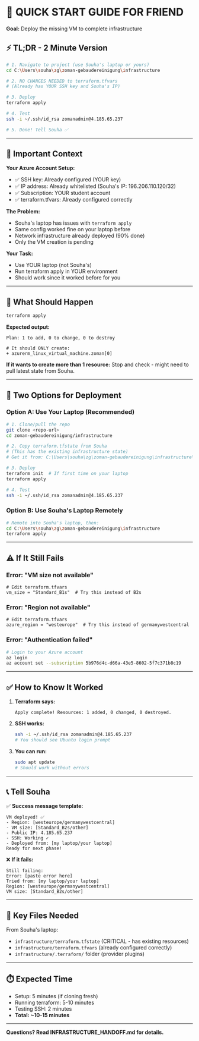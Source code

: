 # 🚀 QUICK START GUIDE FOR FRIEND
**Goal:** Deploy the missing VM to complete infrastructure

## ⚡ TL;DR - 2 Minute Version

```bash
# 1. Navigate to project (use Souha's laptop or yours)
cd C:\Users\souha\zg\zoman-gebaudereinigung\infrastructure

# 2. NO CHANGES NEEDED to terraform.tfvars
# (Already has YOUR SSH key and Souha's IP)

# 3. Deploy
terraform apply

# 4. Test
ssh -i ~/.ssh/id_rsa zomanadmin@4.185.65.237

# 5. Done! Tell Souha ✅
```

---

## 📝 Important Context

**Your Azure Account Setup:**
- ✅ SSH key: Already configured (YOUR key)
- ✅ IP address: Already whitelisted (Souha's IP: 196.206.110.120/32)
- ✅ Subscription: YOUR student account
- ✅ terraform.tfvars: Already configured correctly

**The Problem:**
- Souha's laptop has issues with `terraform apply`
- Same config worked fine on your laptop before
- Network infrastructure already deployed (90% done)
- Only the VM creation is pending

**Your Task:**
- Use YOUR laptop (not Souha's)
- Run terraform apply in YOUR environment
- Should work since it worked before for you

---

## 🎯 What Should Happen

```bash
terraform apply
```

**Expected output:**
```
Plan: 1 to add, 0 to change, 0 to destroy

# It should ONLY create:
+ azurerm_linux_virtual_machine.zoman[0]
```

**If it wants to create more than 1 resource:** 
Stop and check - might need to pull latest state from Souha.

---

## 📂 Two Options for Deployment

### Option A: Use Your Laptop (Recommended)
```bash
# 1. Clone/pull the repo
git clone <repo-url>
cd zoman-gebaudereinigung/infrastructure

# 2. Copy terraform.tfstate from Souha
# (This has the existing infrastructure state)
# Get it from: C:\Users\souha\zg\zoman-gebaudereinigung\infrastructure\

# 3. Deploy
terraform init  # If first time on your laptop
terraform apply

# 4. Test
ssh -i ~/.ssh/id_rsa zomanadmin@4.185.65.237
```

### Option B: Use Souha's Laptop Remotely
```bash
# Remote into Souha's laptop, then:
cd C:\Users\souha\zg\zoman-gebaudereinigung\infrastructure
terraform apply
```

---

## ⚠️ If It Still Fails

### Error: "VM size not available"
```hcl
# Edit terraform.tfvars
vm_size = "Standard_B1s"  # Try this instead of B2s
```

### Error: "Region not available"  
```hcl
# Edit terraform.tfvars
azure_region = "westeurope"  # Try this instead of germanywestcentral
```

### Error: "Authentication failed"
```bash
# Login to your Azure account
az login
az account set --subscription 5b976d4c-d66a-43e5-8602-5f7c371b8c19
```

---

## ✅ How to Know It Worked

1. **Terraform says:**
   ```
   Apply complete! Resources: 1 added, 0 changed, 0 destroyed.
   ```

2. **SSH works:**
   ```bash
   ssh -i ~/.ssh/id_rsa zomanadmin@4.185.65.237
   # You should see Ubuntu login prompt
   ```

3. **You can run:**
   ```bash
   sudo apt update
   # Should work without errors
   ```

---

## 📞 Tell Souha

✅ **Success message template:**
```
VM deployed! ✅
- Region: [westeurope/germanywestcentral]
- VM size: [Standard_B2s/other]
- Public IP: 4.185.65.237
- SSH: Working ✓
- Deployed from: [my laptop/your laptop]
Ready for next phase!
```

❌ **If it fails:**
```
Still failing:
Error: [paste error here]
Tried from: [my laptop/your laptop]
Region: [westeurope/germanywestcentral]
VM size: [Standard_B2s/other]
```

---

## 🔑 Key Files Needed

From Souha's laptop:
- `infrastructure/terraform.tfstate` (CRITICAL - has existing resources)
- `infrastructure/terraform.tfvars` (already configured correctly)
- `infrastructure/.terraform/` folder (provider plugins)

---

## ⏱️ Expected Time
- Setup: 5 minutes (if cloning fresh)
- Running terraform: 5-10 minutes
- Testing SSH: 2 minutes
- **Total: ~10-15 minutes**

---

**Questions? Read INFRASTRUCTURE_HANDOFF.md for details.**
